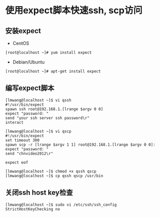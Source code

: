 # 使用expect脚本快速ssh, scp访问

## 安装expect
- CentOS
```
[root@localhost ~]# yum install expect
```
- Debian/Ubuntu
```
[root@localhost ~]# apt-get install expect
```

## 编写expect脚本

```
[lmwang@localhost ~]$ vi qssh
#!/usr/bin/expect
spawn ssh root@192.168.1.[lrange $argv 0 0]
expect "password: "
send "your ssh server ssh password\r"
interact

[lmwang@localhost ~]$ vi qscp
#!/usr/bin/expect
set timeout 300
spawn scp -r [lrange $argv 1 1] root@192.168.1.[lrange $argv 0 0]:
expect "password: "
send "chnvideo2012\r"

expect eof

[lmwang@localhost ~]$ chmod +x qssh qscp
[lmwang@localhost ~]$ cp qssh qscp /usr/bin
```

## 关闭ssh host key检查
```
[lmwang@localhost ~]$ sudo vi /etc/ssh/ssh_config
StrictHostKeyChecking no
```





